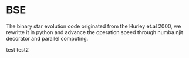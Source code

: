 # BSE
The binary star evolution code originated from the Hurley et.al 2000, we rewritte it in python and advance the operation speed through numba.njit decorator and parallel computing.

test
test2
